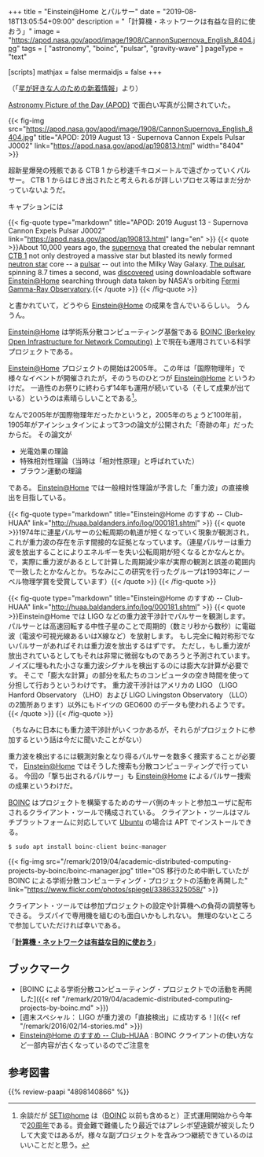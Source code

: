 +++
title = "Einstein@Home とパルサー"
date =  "2019-08-18T13:05:54+09:00"
description = "「計算機・ネットワークは有益な目的に使おう」"
image = "https://apod.nasa.gov/apod/image/1908/CannonSupernova_English_8404.jpg"
tags = [ "astronomy", "boinc", "pulsar", "gravity-wave" ]
pageType = "text"

[scripts]
  mathjax = false
  mermaidjs = false
+++

（「[星が好きな人のための新着情報](https://news.local-group.jp/20190815.html#p07)」より）

[Astronomy Picture of the Day (APOD)](https://apod.nasa.gov/) で面白い写真が公開されていた。

{{< fig-img src="https://apod.nasa.gov/apod/image/1908/CannonSupernova_English_8404.jpg" title="APOD: 2019 August 13 - Supernova Cannon Expels Pulsar J0002" link="https://apod.nasa.gov/apod/ap190813.html" width="8404" >}}

超新星爆発の残骸である CTB 1 から秒速千キロメートルで遠ざかっていくパルサー。
CTB 1 からはじき出されたと考えられるが詳しいプロセス等はまだ分かっていないようだ。

キャプションには

{{< fig-quote type="markdown" title="APOD: 2019 August 13 - Supernova Cannon Expels Pulsar J0002" link="https://apod.nasa.gov/apod/ap190813.html" lang="en" >}}
{{< quote >}}About 10,000 years ago, the [supernova](https://www.nasa.gov/subject/7226/supernova/) that created the nebular remnant [CTB 1](https://astrodonimaging.com/gallery/ctb-1-supernova-remnant/) not only destroyed a massive star but blasted its newly formed [neutron star](https://svs.gsfc.nasa.gov/12605) core -- a [pulsar](https://apod.nasa.gov/apod/ap090709.html) -- out into the Milky Way Galaxy. [The pulsar](https://public.nrao.edu/news/cannonball-pulsar/), spinning 8.7 times a second, was [discovered](https://ui.adsabs.harvard.edu/abs/2019ApJ...876L..17S/abstract) using downloadable software [Einstein@Home](https://einsteinathome.org/) searching through data taken by NASA's orbiting [Fermi Gamma-Ray Observatory](https://en.wikipedia.org/wiki/Fermi_Gamma-ray_Space_Telescope).{{< /quote >}}
{{< /fig-quote >}}

と書かれていて，どうやら [Einstein@Home] の成果を含んでいるらしい。
うんうん。

[Einstein@Home] は学術系分散コンピューティング基盤である [BOINC (Berkeley Open Infrastructure for Network Computing)](https://boinc.berkeley.edu/) 上で現在も運用されている科学プロジェクトである。

[Einstein@Home] プロジェクトの開始は2005年。
この年は「国際物理年」で様々なイベントが開催されたが，そのうちのひとつが [Einstein@Home] というわけだ。
一過性のお祭りに終わらず14年も運用が続いている（そして成果が出ている）というのは素晴らしいことである[^sah1]。

[^sah1]: 余談だが [SETI@home] は（[BOINC] 以前も含めると）正式運用開始から今年で[20周年](https://www.theringer.com/tech/2019/5/24/18637942/seti-home-aliens-citizen-science-extraterrestrial-life-20th-anniversary "SETI@home, the Alien-Hunting Project for the Nonscientist, Turns 20 - The Ringer")である。資金難で難儀したり最近ではアレシボ望遠鏡が被災したりして大変ではあるが，様々な副プロジェクトを含みつつ継続できているのはいいことだと思う。

なんで2005年が国際物理年だったかというと，2005年のちょうど100年前，1905年がアインシュタインによって3つの論文が公開された「奇跡の年」だったからだ。
その論文が

- 光電効果の理論
- 特殊相対性理論（当時は「相対性原理」と呼ばれていた）
- ブラウン運動の理論

である。
[Einstein@Home] では一般相対性理論が予言した「重力波」の直接検出を目指している。

{{< fig-quote type="markdown" title="Einstein@Home のすすめ -- Club-HUAA" link="http://huaa.baldanders.info/log/000181.shtml" >}}
{{< quote >}}1974年に連星パルサーの公転周期の軌道が短くなっていく現象が観測され，これが重力波の存在を示す間接的な証拠となっています。（連星パルサーは重力波を放出することによりエネルギーを失い公転周期が短くなるとかなんとか。で，実際に重力波があるとして計算した周期減少率が実際の観測と誤差の範囲内で一致したとかなんとか。ちなみにこの研究を行ったグループは1993年にノーベル物理学賞を受賞しています）{{< /quote >}}
{{< /fig-quote >}}

{{< fig-quote type="markdown" title="Einstein@Home のすすめ -- Club-HUAA" link="http://huaa.baldanders.info/log/000181.shtml" >}}
{{< quote >}}Einstein@Home では LIGO などの重力波干渉計でパルサーを観測します。
パルサーとは高速回転する中性子星のことで周期的（数ミリ秒から数秒）に電磁波（電波や可視光線あるいはX線など）を放射します。
もし完全に軸対称形でないパルサーがあればそれは重力波を放出するはずです。
ただし，もし重力波が放出されているとしてもそれは非常に微弱なものであろうと予測されています。
ノイズに埋もれた小さな重力波シグナルを検出するのには膨大な計算が必要です。
そこで「膨大な計算」の部分を私たちのコンピュータの空き時間を使って分担して行おうというわけです。
重力波干渉計はアメリカの LIGO （LIGO Hanford Observatory （LHO）および LIGO Livingston Observatory （LLO）の2箇所あります）以外にもドイツの GEO600 のデータも使われるようです。{{< /quote >}}
{{< /fig-quote >}}

（ちなみに日本にも重力波干渉計がいくつかあるが，それらがプロジェクトに参加するという話は今だに聞いたことがない）

重力波を検出するには観測対象となり得るパルサーを数多く捜索することが必要で， [Einstein@Home] ではそうした捜索も分散コンピューティングで行っている。
今回の「撃ち出されるパルサー」も [Einstein@Home] によるパルサー捜索の成果というわけだ。

[BOINC] はプロジェクトを構築するためのサーバ側のキットと参加ユーザに配布されるクライアント・ツールで構成されている。
クライアント・ツールはマルチプラットフォームに対応していて [Ubuntu] の場合は APT でインストールできる。

```text
$ sudo apt install boinc-client boinc-manager
```

{{< fig-img src="/remark/2019/04/academic-distributed-computing-projects-by-boinc/boinc-manager.jpg" title="OS 移行のため中断していたが BOINC による学術分散コンピューティング・プロジェクトの活動を再開した" link="https://www.flickr.com/photos/spiegel/33863325058/" >}}

クライアント・ツールでは参加プロジェクトの設定や計算機への負荷の調整等もできる。
ラズパイで専用機を組むのも面白いかもしれない。
無理のないところで参加していただければ幸いである。

「[**計算機・ネットワークは有益な目的に使おう**](https://baldanders.info/blog/000581/)」

## ブックマーク

- [BOINC による学術分散コンピューティング・プロジェクトでの活動を再開した]({{< ref "/remark/2019/04/academic-distributed-computing-projects-by-boinc.md" >}})
- [週末スペシャル： LIGO が重力波の「直接検出」に成功する！]({{< ref "/remark/2016/02/14-stories.md" >}})
- [Einstein@Home のすすめ -- Club-HUAA](http://huaa.baldanders.info/log/000181.shtml) : BOINC クライアントの使い方など一部内容が古くなっているのでご注意を

[APOD]: https://apod.nasa.gov/ "Astronomy Picture of the Day"
[Einstein@Home]: https://einsteinathome.org/
[SETI@home]: https://setiathome.berkeley.edu/
[BOINC]: https://boinc.berkeley.edu/
[Ubuntu]: https://www.ubuntu.com/ "The leading operating system for PCs, IoT devices, servers and the cloud | Ubuntu"

## 参考図書

{{% review-paapi "4898140866" %}} <!-- SETI@homeファンブック -->

